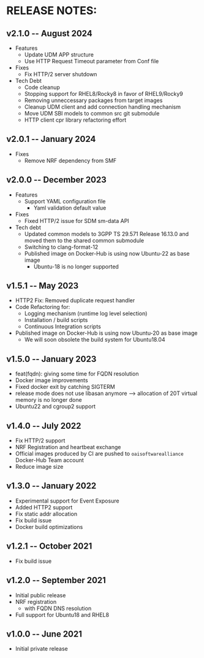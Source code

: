 # RELEASE NOTES: #

## v2.1.0 -- August 2024 ##

* Features
  - Update UDM APP structure
  - Use HTTP Request Timeout parameter from Conf file
* Fixes
  - Fix HTTP/2 server shutdown
* Tech Debt
  - Code cleanup
  - Stopping support for RHEL8/Rocky8 in favor of RHEL9/Rocky9
  - Removing unneccessary packages from target images
  - Cleanup UDM client and add connection handling mechanism
  - Move UDM SBI models to common src git submodule
  - HTTP client cpr library refactoring effort

## v2.0.1 -- January 2024 ##

* Fixes
  - Remove NRF dependency from SMF

## v2.0.0 -- December 2023 ##

* Features
  - Support YAML configuration file
    * Yaml validation default value
* Fixes
  - Fixed HTTP/2 issue for SDM sm-data API
* Tech debt
  - Updated common models to 3GPP TS 29.571 Release 16.13.0 and moved them to the shared common submodule
  - Switching to clang-format-12
  - Published image on Docker-Hub is using now Ubuntu-22 as base image
    * Ubuntu-18 is no longer supported

## v1.5.1 -- May 2023 ##

* HTTP2 Fix: Removed duplicate request handler
* Code Refactoring for:
  * Logging mechanism (runtime log level selection)
  * Installation / build scripts
  * Continuous Integration scripts
* Published image on Docker-Hub is using now Ubuntu-20 as base image
  * We will soon obsolete the build system for Ubuntu18.04

## v1.5.0 -- January 2023 ##

* feat(fqdn): giving some time for FQDN resolution
* Docker image improvements
* Fixed docker exit by catching SIGTERM
* release mode does not use libasan anymore --> allocation of 20T virtual memory is no longer done
* Ubuntu22 and cgroup2 support

## v1.4.0 -- July 2022 ##

* Fix HTTP/2 support
* NRF Registration and heartbeat exchange
* Official images produced by CI are pushed to `oaisoftwarealliance` Docker-Hub Team account
* Reduce image size

## v1.3.0 -- January 2022 ##

* Experimental support for Event Exposure
* Added HTTP2 support
* Fix static addr allocation
* Fix build issue
* Docker build optimizations

## v1.2.1 -- October 2021 ##

* Fix build issue

## v1.2.0 -- September 2021 ##

* Initial public release
* NRF registration
  - with FQDN DNS resolution
* Full support for Ubuntu18 and RHEL8

## v1.0.0 -- June 2021 ##

* Initial private release

